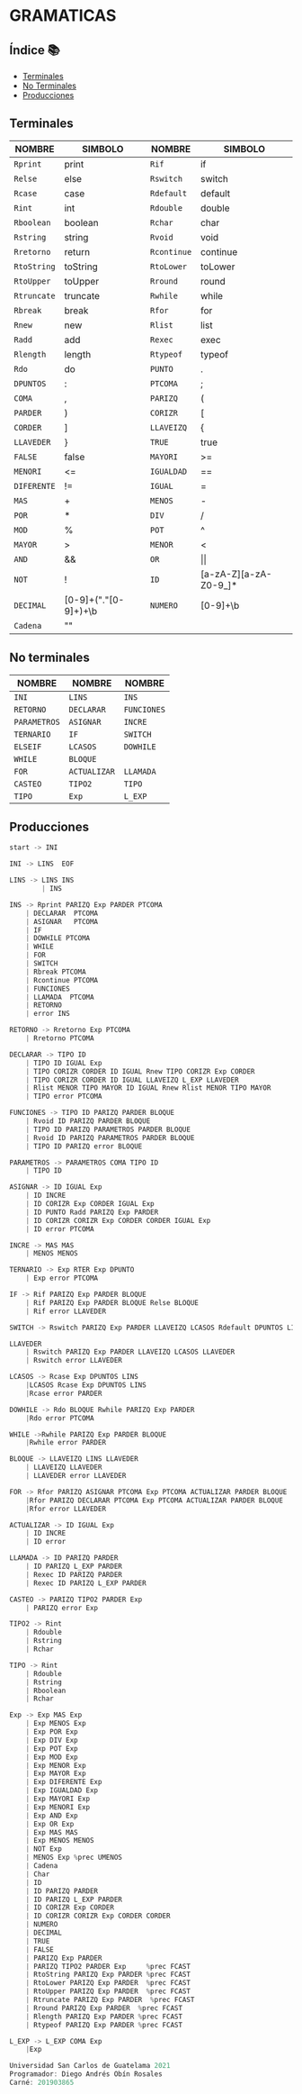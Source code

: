 GRAMATICAS
=================

## Índice 📚
- [Terminales](#terminales)
- [No Terminales](#noterminales)
- [Producciones](#producciones)

<div id='terminales'/>

## Terminales
   
   | **NOMBRE** | **SIMBOLO** |  **NOMBRE** | **SIMBOLO** |
   |------------|---------|----------|-------------|
   | `Rprint`  | print | `Rif` | if 
   | `Relse`        |   else  | `Rswitch`    | switch
   | `Rcase`       |  case    | `Rdefault` | default
   | `Rint`     |  int   | `Rdouble`    | double
   | `Rboolean`    | boolean     | `Rchar`   | char
   | `Rstring`    | string      | `Rvoid `  | void
   | `Rretorno`   | return   | `Rcontinue` | continue
   | `RtoString` | toString  |  `RtoLower` | toLower
   | `RtoUpper` |  toUpper  | `Rround` | round
   | `Rtruncate`   |  truncate  | `Rwhile` | while
   | `Rbreak`  | break |  `Rfor` | for
   | `Rnew` | new  | `Rlist`  | list
   | `Radd`  | add | `Rexec` | exec 
   | `Rlength`        |   length  | `Rtypeof`    | typeof
   | `Rdo`       |  do    | `PUNTO` | .
   | `DPUNTOS`     |  :   | `PTCOMA`    | ;
   | `COMA`    | ,     | `PARIZQ`   | (
   | `PARDER`    | )      | `CORIZR `  | [
   | `CORDER`   | ]   | `LLAVEIZQ` | {
   | `LLAVEDER` | }  |  `TRUE` | true
   | `FALSE` |  false  | `MAYORI` | >=
   | `MENORI`   |  <=  | `IGUALDAD` | ==
   | `DIFERENTE`  | != |  `IGUAL` | =
   | `MAS` | +  | `MENOS`  | -
   | `POR` | *  | `DIV`  | /
   | `MOD`  | % | `POT` | ^ 
   | `MAYOR`        |   >  | `MENOR`    | <
   | `AND`       |  &&    | `OR` | \|\|
   | `NOT`     |  !   | `ID`    | [a-zA-Z][a-zA-Z0-9_]*
   | `DECIMAL`    | [0-9]+("."[0-9]+)+\b     | `NUMERO`   | [0-9]+\b
   | `Cadena`    |   ""    |   | 


<div id='noterminales'/>

## No terminales

   | **NOMBRE**    |    **NOMBRE**  |    **NOMBRE**   |
   |---------------|----------------|-----------------|
   | `INI`          | `LINS`    | `INS `   |
   | `RETORNO`   |   `DECLARAR`  | `FUNCIONES`|
   | `PARAMETROS`|  `ASIGNAR`       | `INCRE`      | 
   | `TERNARIO`        |  `IF`       | `SWITCH`   | 
   | `ELSEIF` | `LCASOS`      | `DOWHILE`        |
   | `WHILE`        | `BLOQUE`        |   
   | `FOR`          | `ACTUALIZAR`    | `LLAMADA `   |
   | `CASTEO`   |   `TIPO2`  | `TIPO`|
   | `TIPO`|  `Exp`       | `L_EXP`      |   


<div id='producciones'/>

## Producciones

```typescript
start -> INI

INI -> LINS  EOF

LINS -> LINS INS
        | INS

INS -> Rprint PARIZQ Exp PARDER PTCOMA
    | DECLARAR  PTCOMA               
    | ASIGNAR   PTCOMA               
    | IF                             
    | DOWHILE PTCOMA                 
    | WHILE                          
    | FOR                            
    | SWITCH                         
    | Rbreak PTCOMA                  
    | Rcontinue PTCOMA               
    | FUNCIONES                      
    | LLAMADA  PTCOMA                
    | RETORNO                        
	| error INS

RETORNO -> Rretorno Exp PTCOMA   
    | Rretorno PTCOMA

DECLARAR -> TIPO ID                                                       
    | TIPO ID IGUAL Exp                                             
    | TIPO CORIZR CORDER ID IGUAL Rnew TIPO CORIZR Exp CORDER       
    | TIPO CORIZR CORDER ID IGUAL LLAVEIZQ L_EXP LLAVEDER           
    | Rlist MENOR TIPO MAYOR ID IGUAL Rnew Rlist MENOR TIPO MAYOR   
    | TIPO error PTCOMA                                            

FUNCIONES -> TIPO ID PARIZQ PARDER BLOQUE                  
    | Rvoid ID PARIZQ PARDER BLOQUE                 
    | TIPO ID PARIZQ PARAMETROS PARDER BLOQUE       
    | Rvoid ID PARIZQ PARAMETROS PARDER BLOQUE      
    | TIPO ID PARIZQ error BLOQUE

PARAMETROS -> PARAMETROS COMA TIPO ID   
    | TIPO ID   

ASIGNAR -> ID IGUAL Exp                                     
    | ID INCRE                                         
    | ID CORIZR Exp CORDER IGUAL Exp                   
    | ID PUNTO Radd PARIZQ Exp PARDER                  
    | ID CORIZR CORIZR Exp CORDER CORDER IGUAL Exp     
    | ID error PTCOMA                                  

INCRE -> MAS MAS   
    | MENOS MENOS

TERNARIO -> Exp RTER Exp DPUNTO
    | Exp error PTCOMA  

IF -> Rif PARIZQ Exp PARDER BLOQUE              
    | Rif PARIZQ Exp PARDER BLOQUE Relse BLOQUE 
    | Rif error LLAVEDER                        

SWITCH -> Rswitch PARIZQ Exp PARDER LLAVEIZQ LCASOS Rdefault DPUNTOS LINS 

LLAVEDER  
    | Rswitch PARIZQ Exp PARDER LLAVEIZQ LCASOS LLAVEDER                        
    | Rswitch error LLAVEDER                                                    

LCASOS -> Rcase Exp DPUNTOS LINS       
    |LCASOS Rcase Exp DPUNTOS LINS
    |Rcase error PARDER           

DOWHILE -> Rdo BLOQUE Rwhile PARIZQ Exp PARDER 
    |Rdo error PTCOMA                    

WHILE ->Rwhile PARIZQ Exp PARDER BLOQUE
    |Rwhile error PARDER            

BLOQUE -> LLAVEIZQ LINS LLAVEDER 
    | LLAVEIZQ LLAVEDER      
    | LLAVEDER error LLAVEDER

FOR -> Rfor PARIZQ ASIGNAR PTCOMA Exp PTCOMA ACTUALIZAR PARDER BLOQUE   
    |Rfor PARIZQ DECLARAR PTCOMA Exp PTCOMA ACTUALIZAR PARDER BLOQUE  
    |Rfor error LLAVEDER                                              

ACTUALIZAR -> ID IGUAL Exp 
    | ID INCRE     
    | ID error     

LLAMADA -> ID PARIZQ PARDER            
    | ID PARIZQ L_EXP PARDER      
    | Rexec ID PARIZQ PARDER      
    | Rexec ID PARIZQ L_EXP PARDER

CASTEO -> PARIZQ TIPO2 PARDER Exp 
    | PARIZQ error Exp        

TIPO2 -> Rint    
    | Rdouble 
    | Rstring 
    | Rchar   

TIPO -> Rint    
    | Rdouble 
    | Rstring 
    | Rboolean
    | Rchar   

Exp -> Exp MAS Exp                              
    | Exp MENOS Exp                            
    | Exp POR Exp                              
    | Exp DIV Exp                              
    | Exp POT Exp                              
    | Exp MOD Exp                              
    | Exp MENOR Exp                            
    | Exp MAYOR Exp                            
    | Exp DIFERENTE Exp                        
    | Exp IGUALDAD Exp                         
    | Exp MAYORI Exp                           
    | Exp MENORI Exp                           
    | Exp AND Exp                              
    | Exp OR Exp                               
    | Exp MAS MAS                              
    | Exp MENOS MENOS                          
    | NOT Exp                                  
    | MENOS Exp %prec UMENOS                   
    | Cadena                                   
    | Char                                     
    | ID							           
    | ID PARIZQ PARDER                         
    | ID PARIZQ L_EXP PARDER                   
    | ID CORIZR Exp CORDER                     
    | ID CORIZR CORIZR Exp CORDER CORDER       
    | NUMERO                                   
    | DECIMAL                                  
    | TRUE                                     
    | FALSE                                    
    | PARIZQ Exp PARDER                        
    | PARIZQ TIPO2 PARDER Exp     %prec FCAST  
    | RtoString PARIZQ Exp PARDER %prec FCAST  
    | RtoLower PARIZQ Exp PARDER  %prec FCAST  
    | RtoUpper PARIZQ Exp PARDER  %prec FCAST  
    | Rtruncate PARIZQ Exp PARDER  %prec FCAST 
    | Rround PARIZQ Exp PARDER  %prec FCAST    
    | Rlength PARIZQ Exp PARDER %prec FCAST    
    | Rtypeof PARIZQ Exp PARDER %prec FCAST    

L_EXP -> L_EXP COMA Exp
    |Exp           
```

```java
Universidad San Carlos de Guatelama 2021
Programador: Diego Andrés Obín Rosales
Carné: 201903865
```